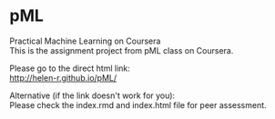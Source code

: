 pML
===

Practical Machine Learning on Coursera    
This is the assignment project from pML class on Coursera.    

Please go to the direct html link:    
http://helen-r.github.io/pML/    

Alternative (if the link doesn't work for you):    
Please check the index.rmd and index.html file for peer assessment.
